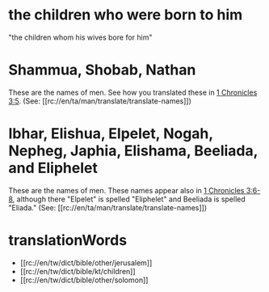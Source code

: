 # the children who were born to him

"the children whom his wives bore for him"

# Shammua, Shobab, Nathan

These are the names of men. See how you translated these in [1 Chronicles 3:5](../03/04.md). (See: [[rc://en/ta/man/translate/translate-names]])

# Ibhar, Elishua, Elpelet, Nogah, Nepheg, Japhia, Elishama, Beeliada, and Eliphelet

These are the names of men. These names appear also in [1 Chronicles 3:6-8](../03/06.md), although there "Elpelet" is spelled "Eliphelet" and Beeliada is spelled "Eliada." (See: [[rc://en/ta/man/translate/translate-names]])

# translationWords

* [[rc://en/tw/dict/bible/other/jerusalem]]
* [[rc://en/tw/dict/bible/kt/children]]
* [[rc://en/tw/dict/bible/other/solomon]]